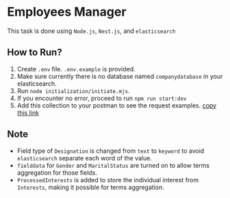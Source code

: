 # Employees Manager
This task is done using `Node.js`, `Nest.js`, and `elasticsearch`

## How to Run?
1. Create `.env` file. `.env.example` is provided.
2. Make sure currently there is no database named `companydatabase` in your elasticsearch.
3. Run `node initialization/initiate.mjs`.
4. If you encounter no error, proceed to run `npm run start:dev`
5. Add this collection to your postman to see the request examples. [copy this link](https://api.postman.com/collections/33040861-093fefe0-54bd-4851-b165-c1a0a66cddce?access_key=PMAT-01J1DH9ZT8EQZN9V92JXTRWT3P)

## Note
* Field type of `Designation` is changed from `text` to `keyword` to avoid `elasticsearch` separate each word of the value.
* `fielddata` for `Gender` and `MaritalStatus` are turned on to allow terms aggregation for those fields.
* `ProcessedInterests` is added to store the individual interest from `Interests`, making it possible for terms aggregation.